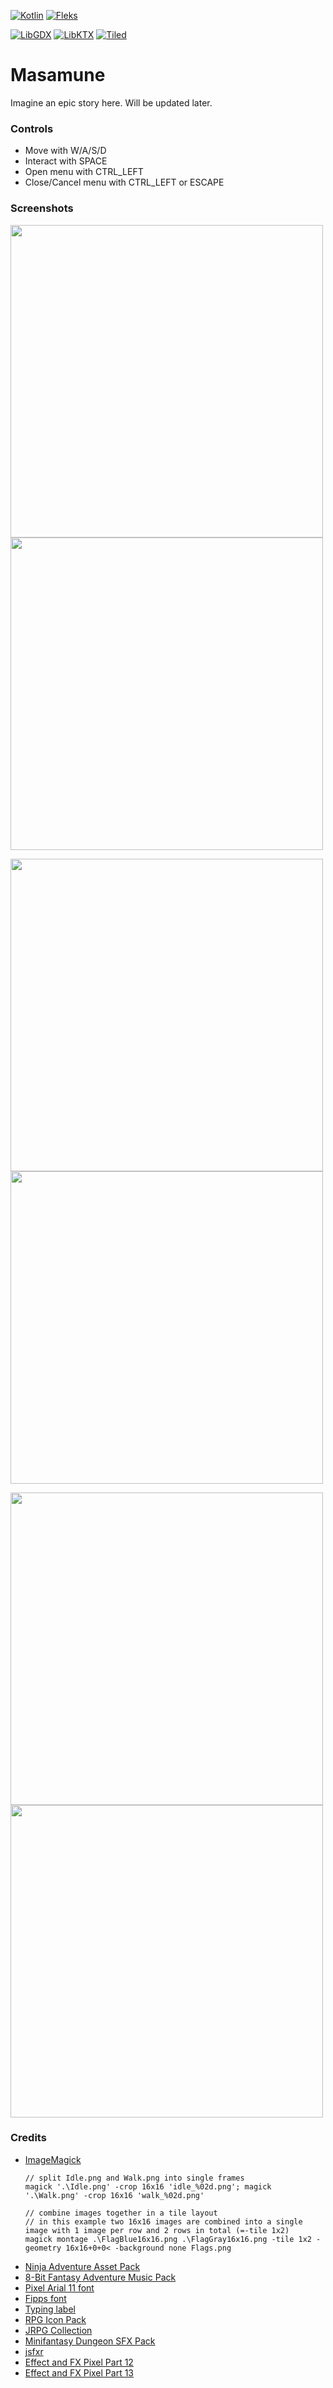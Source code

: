 [![Kotlin](https://img.shields.io/badge/Kotlin-2.1.0-red.svg)](http://kotlinlang.org/)
[![Fleks](https://img.shields.io/badge/Fleks-2.11--SNAPSHOT-purple.svg)](https://github.com/Quillraven/Fleks)

[![LibGDX](https://img.shields.io/badge/LibGDX-1.13.0-green.svg)](https://libgdx.com/)
[![LibKTX](https://img.shields.io/badge/LibKTX-1.12.1--rc2-blue.svg)](https://github.com/libktx/ktx)
[![Tiled](https://img.shields.io/badge/Tiled-1.11.0-teal.svg)](https://www.mapeditor.org/)

# Masamune

Imagine an epic story here. Will be updated later.

### Controls

- Move with W/A/S/D
- Interact with SPACE
- Open menu with CTRL_LEFT
- Close/Cancel menu with CTRL_LEFT or ESCAPE

### Screenshots
<p float="left">
    <img src="https://github.com/user-attachments/assets/ac47d508-1ce7-40bb-90e3-a4faa4378b5b" width="500">
    <img src="https://github.com/user-attachments/assets/1a2200d2-22de-4738-9f1e-fa286e9b8f71" width="500">
</p>
<p float="left">
    <img src="https://github.com/user-attachments/assets/7a2eceb5-9542-4b50-8f1a-8823c0438cfb" width="500">
    <img src="https://github.com/user-attachments/assets/c8553500-47d4-4b89-a535-6b720c19039a" width="500">
</p>
<p float="left">
    <img src="https://github.com/user-attachments/assets/2af86b28-4783-4d0a-a95e-93101c96e079" width="500">
    <img src="https://github.com/user-attachments/assets/4fdfbfea-f67a-436d-ae9f-0d1e015d7950" width="500">
</p>

### Credits

- [ImageMagick](https://imagemagick.org/index.php)
  ```
  // split Idle.png and Walk.png into single frames
  magick '.\Idle.png' -crop 16x16 'idle_%02d.png'; magick '.\Walk.png' -crop 16x16 'walk_%02d.png'
  
  // combine images together in a tile layout
  // in this example two 16x16 images are combined into a single image with 1 image per row and 2 rows in total (=-tile 1x2)
  magick montage .\FlagBlue16x16.png .\FlagGray16x16.png -tile 1x2 -geometry 16x16+0+0< -background none Flags.png
  ```
- [Ninja Adventure Asset Pack](https://pixel-boy.itch.io/ninja-adventure-asset-pack)
- [8-Bit Fantasy Adventure Music Pack](https://xdeviruchi.itch.io/8-bit-fantasy-adventure-music-pack)
- [Pixel Arial 11 font](https://www.dafont.com/de/search.php?q=pixel+arial+11)
- [Fipps font](https://www.dafont.com/de/search.php?q=fipps)
- [Typing label](https://github.com/rafaskb/typing-label)
- [RPG Icon Pack](https://clockworkraven.itch.io/free-rpg-icon-pack-100-accessories-and-armor-clockwork-raven-studios)
- [JRPG Collection](https://opengameart.org/content/jrpg-collection)
- [Minifantasy Dungeon SFX Pack](https://leohpaz.itch.io/minifantasy-dungeon-sfx-pack)
- [jsfxr](https://sfxr.me/)
- [Effect and FX Pixel Part 12](https://bdragon1727.itch.io/effect-and-fx-pixel-part-12)
- [Effect and FX Pixel Part 13](https://bdragon1727.itch.io/effect-and-fx-pixel-part-13)
